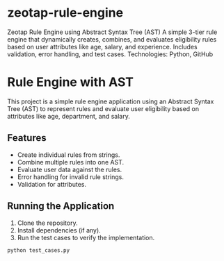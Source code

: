 # zeotap-rule-engine
Zeotap Rule Engine using Abstract Syntax Tree (AST)  A simple 3-tier rule engine that dynamically creates, combines, and evaluates eligibility rules based on user attributes like age, salary, and experience. Includes validation, error handling, and test cases.  Technologies: Python, GitHub
# Rule Engine with AST

This project is a simple rule engine application using an Abstract Syntax Tree (AST) to represent rules and evaluate user eligibility based on attributes like age, department, and salary.

## Features
- Create individual rules from strings.
- Combine multiple rules into one AST.
- Evaluate user data against the rules.
- Error handling for invalid rule strings.
- Validation for attributes.

## Running the Application
1. Clone the repository.
2. Install dependencies (if any).
3. Run the test cases to verify the implementation.

```bash
python test_cases.py
